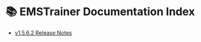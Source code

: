 # 📚 EMSTrainer Documentation Index

- [v1.5.6.2 Release Notes](release-notes/EMSTrainer_v1.5.6.2_Release_Notes.md)
